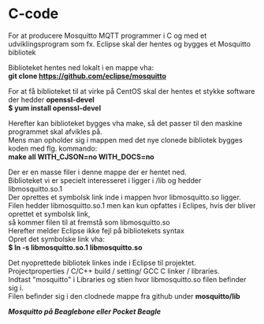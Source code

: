# C-code

For at producere Mosquitto MQTT programmer i C og med et udviklingsprogram som fx. Eclipse skal der hentes og bygges et Mosquitto bibliotek <br>

Biblioteket hentes ned lokalt i en mappe vha: <br>
**git clone https://github.com/eclipse/mosquitto**

For at få biblioteket til at virke på CentOS skal der hentes et stykke software der hedder **openssl-devel** <br>
**$ yum install openssl-devel**

Herefter kan biblioteket bygges vha make, så det passer til den maskine programmet skal afvikles på. <br>
Mens man opholder sig i mappen med det nye clonede bibliotek bygges koden med flg. kommando: <br>
**make all WITH_CJSON=no WITH_DOCS=no**

Der er en masse filer i denne mappe der er hentet ned.  <br>
Biblioteket vi er specielt interesseret i ligger i /lib og hedder libmosquitto.so.1 <br>
Der oprettes et symbolsk link inde i mappen hvor libmosquitto.so ligger.  <br>
Filen hedder libmosquitto.so.1 men kan kun opfattes i Eclipes, hvis der bliver oprettet et symbolsk link,  <br>
så kommer filen til at fremstå som libmosquitto.so  <br>
Herefter melder Eclipse ikke fejl på bibliotekets syntax <br>
Opret det symbolske link vha: <br>
**$ ln -s libmosquitto.so.1 libmosquitto.so** <br>


Det nyoprettede bibliotek linkes inde i Eclipse til projektet. <br>
Projectproperties /  C/C++ build / setting/ GCC C linker / libraries. <br>
Indtast "mosquitto" i Libraries og stien hvor libmosquitto.so filen befinder sig i.  <br>
Filen befinder sig i den clodnede mappe fra github under **mosquitto/lib**  <br>


***Mosquitto på Beaglebone eller Pocket Beagle***
